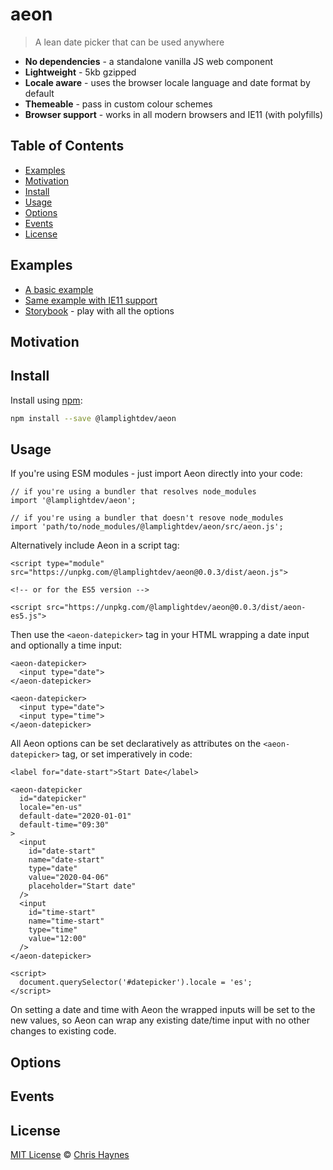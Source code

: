 # aeon

> A lean date picker that can be used anywhere

- **No dependencies** - a standalone vanilla JS web component
- **Lightweight** - 5kb gzipped
- **Locale aware** - uses the browser locale language and date format by default
- **Themeable** - pass in custom colour schemes
- **Browser support** - works in all modern browsers and IE11 (with polyfills)

## Table of Contents

- [Examples](#examples)
- [Motivation](#motivation)
- [Install](#install)
- [Usage](#usage)
- [Options](#options)
- [Events](#events)
- [License](#license)

## Examples

- [A basic example](https://lamplightdev.github.io/aeon/)
- [Same example with IE11 support](https://lamplightdev.github.io/aeon/es5)
- [Storybook](https://lamplightdev.github.io/aeon/storybook/static/?path=/story/*) - play with all the options

## Motivation

## Install

Install using [npm](https://npmjs.com):

```sh
npm install --save @lamplightdev/aeon
```

## Usage

If you're using ESM modules - just import Aeon directly into your code:

```
// if you're using a bundler that resolves node_modules
import '@lamplightdev/aeon';

// if you're using a bundler that doesn't resove node_modules
import 'path/to/node_modules/@lamplightdev/aeon/src/aeon.js';
```

Alternatively include Aeon in a script tag:

```
<script type="module" src="https://unpkg.com/@lamplightdev/aeon@0.0.3/dist/aeon.js">

<!-- or for the ES5 version -->

<script src="https://unpkg.com/@lamplightdev/aeon@0.0.3/dist/aeon-es5.js">
```

Then use the `<aeon-datepicker>` tag in your HTML wrapping a date input and optionally a time input:

```
<aeon-datepicker>
  <input type="date">
</aeon-datepicker>

<aeon-datepicker>
  <input type="date">
  <input type="time">
</aeon-datepicker>
```

All Aeon options can be set declaratively as attributes on the `<aeon-datepicker>` tag, or set imperatively in code:

```
<label for="date-start">Start Date</label>

<aeon-datepicker
  id="datepicker"
  locale="en-us"
  default-date="2020-01-01"
  default-time="09:30"
>
  <input
    id="date-start"
    name="date-start"
    type="date"
    value="2020-04-06"
    placeholder="Start date"
  />
  <input
    id="time-start"
    name="time-start"
    type="time"
    value="12:00"
  />
</aeon-datepicker>

<script>
  document.querySelector('#datepicker').locale = 'es';
</script>
```

On setting a date and time with Aeon the wrapped inputs will be set to the new values, so Aeon can wrap any existing date/time input with no other changes to existing code.

## Options

## Events

## License

[MIT License](https://oss.ninja/mit/lamplightdev) © [Chris Haynes](https://lamplightdev.com)
